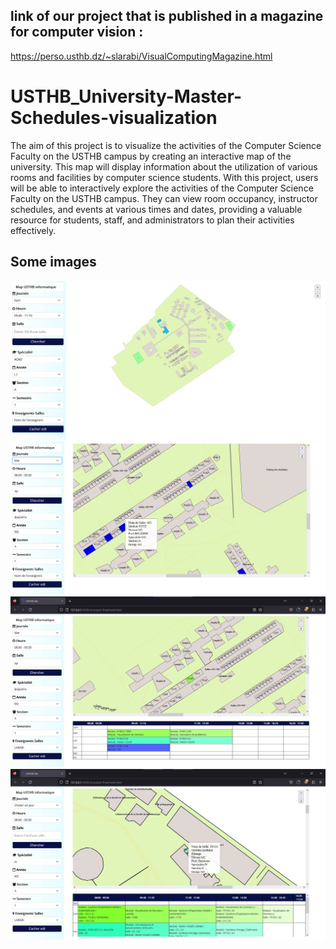 ## link of our project that is published in a magazine for computer vision :
https://perso.usthb.dz/~slarabi/VisualComputingMagazine.html
  
# USTHB_University-Master-Schedules-visualization
The aim of this project is to visualize the activities of the Computer Science Faculty on the USTHB campus by creating an interactive map of the university. This map will display information about the utilization of various rooms and facilities by computer science students.
With this project, users will be able to interactively explore the activities of the Computer Science Faculty on the USTHB campus. They can view room occupancy, instructor schedules, and events at various times and dates, providing a valuable resource for students, staff, and administrators to plan their activities
effectively.

## Some images
<img src="./display_image.jpg" alt="usthb map" title="usthb map">
<img src="./img2.jpg" alt="schedule day&time" title="schedule day&time">
<img src="./img3.jpg" alt="schedule of professor" title="schedule of professor">
<img src="./img4.jpg" alt="schedule of classes" title="schedule of classes">
